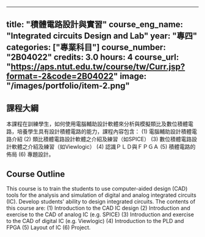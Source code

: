 
---
title: "積體電路設計與實習"
course_eng_name: "Integrated circuits Design and Lab"
year: "專四"
categories: ["專業科目"]
course_number: "2B04022"
credits: 3.0
hours: 4
course_url: "https://aps.ntut.edu.tw/course/tw/Curr.jsp?format=-2&code=2B04022"
image: "/images/portfolio/item-2.png"
---

## 課程大綱

本課程在訓練學生，如何使用電腦輔助設計軟體來分析與模擬類比及數位積體電路，培養學生具有設計積體電路的能力，課程內容包含： 
(1) 電腦輔助設計積體電路介紹
(2) 類比積體電路設計軟體之介紹及練習（如SPICE）
(3) 數位積體電路設計軟體之介紹及練習（如Viewlogic）
(4) 認識ＰＬＤ與ＦＰＧＡ
(5) 積體電路的佈局
(6) 專題設計。

## Course Outline

This course is to train the students to use computer-aided design (CAD) tools for the analysis and simulation of digital and analog integrated circuits (IC). Develop students' ability to design integrated circuits.  The contents of this course are:
(1) Introduction to the CAD IC design
(2) Introduction and exercise to the CAD of analog IC (e.g. SPICE)
(3) Introduction and exercise to the CAD of digital IC (e.g. Viewlogic)
(4) Introduction to the PLD and FPGA
(5) Layout of IC
(6) Project.
